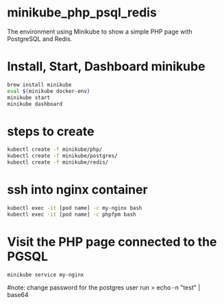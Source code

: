 # minikube_php_psql_redis
The environment using Minikube to show a simple PHP page with PostgreSQL and Redis.
###
# Install, Start, Dashboard minikube
```sh
brew install minikube
eval $(minikube docker-env)
minikube start
minikube dashboard
```

###
# steps to create
```sh
kubectl create -f minikube/php/
kubectl create -f minikube/postgres/
kubectl create -f minikube/redis/
```
# ssh into nginx container
```sh
kubectl exec -it [pod name] -c my-nginx bash
kubectl exec -it [pod name] -c phpfpm bash
```
###
# Visit the PHP page connected to the PGSQL
```sh
minikube service my-nginx
```
#note: change password for the postgres user run > echo -n "test" | base64

